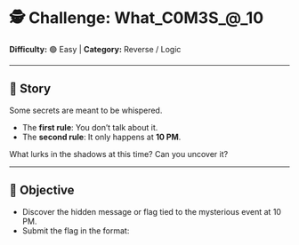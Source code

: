 # 🕵️ Challenge: What_C0M3S_@_10

**Difficulty:** 🟢 Easy | **Category:** Reverse / Logic  

---

## 📜 Story  

Some secrets are meant to be whispered.  
- The **first rule**: You don’t talk about it.  
- The **second rule**: It only happens at **10 PM**.  

What lurks in the shadows at this time? Can you uncover it?  

---

## 🎯 Objective  

- Discover the hidden message or flag tied to the mysterious event at 10 PM.  
- Submit the flag in the format:  
